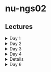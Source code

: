 # nu-ngs02

## Lectures

<details>
<summary>Day 1</summary>
<br>
<ol>
<li><b>Part 1</b> | Introduction to genetic variants <a href="https://canvas.instructure.com">[Canvas]</a></li>
<li><b>Part 2</b> | <a href="./Day-1/Crash_variant_calling.md">Crash tutorial for variant calling</a></li>
</ol>

</details>

<details>
<summary>Day 2</summary>
<br>
<ol>
<li><b>Part 1</b> | <a href="./Day-2/gatk.md">Tutorial for GATK Variant calling</a></li>
</ol>

</details>


<details>
<summary>Day 3</summary>
<br>
<ol>
<li><b>Part 1</b> | QC of genetic variants <a href="https://canvas.instructure.com">[Canvas]</a></li>
<li><b>Part 2</b> | <a href="./Day-3/vcftools.md">Tutorial for VCF-tools</a></li>
<li><b>Part 2</b> | <a href="./temp/VEP.md">Tutorial for variant annotation</a></li>
</ol>

</details>


<details>
<summary>Day 4</summary>
<br>
<ol>
<li><b>Part 1</b> | GWAS Study design <a href="https://canvas.instructure.com">[Canvas]</a></li>
<li><b>Part 2</b> | <a href="./Day-4/GWAS.md">Tutorial of Genome Wide Association Analysis</a></li>
<li><b>Part 3</b> | <a href="./Day-4/meta_GWAS.md">Tutorial of Meta-GWAS/a></li>
</ol>
</details>

<details>
<summary>Day 5</summary>
<br>
<ol>
<li><b>Part 1</b> | Phasing & imputation <a href="https://canvas.instructure.com">[Canvas]</a></li> 
<li><b>Part 2</b> | <a href="./Day-5/impute2.md">Tutorial for Impute2</a></li>
<li><b>Part 3</b> | <a href="./temp/beagle.md">Tutorial for Beagle software</a></li>
</ol>
</details>

<details>
<summary>Day 6</summary>
<br>
<ol>
<li><b>Part 1</b> | ChIP-Seq <a href="https://canvas.instructure.com">[Canvas]</a></li> 
<li><b>Part 2</b> | <a href="./Day-6/ChIP-Seq.md">Tutorial for ChIP-Seq</a></li>
<li><b>Part 3</b> | Long_reads <a href="https://canvas.instructure.com">[Canvas]</a></li> 
<li><b>Part 4</b> | <a href="./Day-6/longReads.md">Tutorial for handling long reads</a></li>
<li><b>Part 6</b> | <a href="./orthodb/">orthodb</a></li>
<li><b>Part 6</b> | <a href="./kProcessor/">kProcessor</a></li>
</ol>
</details>
